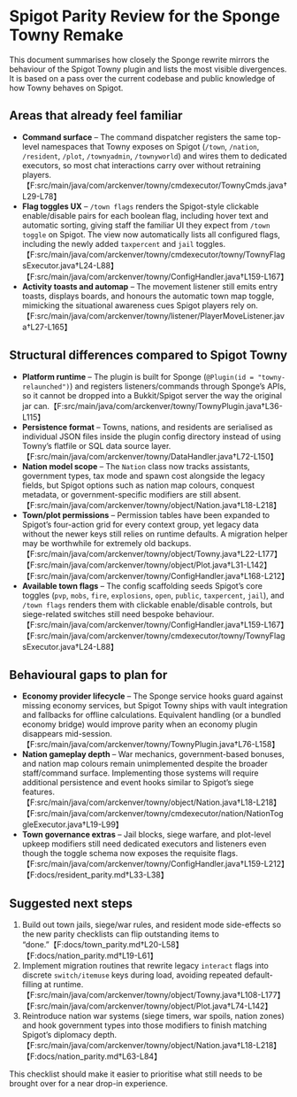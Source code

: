 # Spigot Parity Review for the Sponge Towny Remake

This document summarises how closely the Sponge rewrite mirrors the behaviour of the Spigot Towny plugin and lists the most visible divergences. It is based on a pass over the current codebase and public knowledge of how Towny behaves on Spigot.

## Areas that already feel familiar

* **Command surface** – The command dispatcher registers the same top-level namespaces that Towny exposes on Spigot (`/town`, `/nation`, `/resident`, `/plot`, `/townyadmin`, `/townyworld`) and wires them to dedicated executors, so most chat interactions carry over without retraining players.【F:src/main/java/com/arckenver/towny/cmdexecutor/TownyCmds.java†L29-L78】
* **Flag toggles UX** – `/town flags` renders the Spigot-style clickable enable/disable pairs for each boolean flag, including hover text and automatic sorting, giving staff the familiar UI they expect from `/town toggle` on Spigot. The view now automatically lists all configured flags, including the newly added `taxpercent` and `jail` toggles.【F:src/main/java/com/arckenver/towny/cmdexecutor/towny/TownyFlagsExecutor.java†L24-L88】【F:src/main/java/com/arckenver/towny/ConfigHandler.java†L159-L167】
* **Activity toasts and automap** – The movement listener still emits entry toasts, displays boards, and honours the automatic town map toggle, mimicking the situational awareness cues Spigot players rely on.【F:src/main/java/com/arckenver/towny/listener/PlayerMoveListener.java†L27-L165】

## Structural differences compared to Spigot Towny

* **Platform runtime** – The plugin is built for Sponge (`@Plugin(id = "towny-relaunched")`) and registers listeners/commands through Sponge’s APIs, so it cannot be dropped into a Bukkit/Spigot server the way the original jar can.【F:src/main/java/com/arckenver/towny/TownyPlugin.java†L36-L115】
* **Persistence format** – Towns, nations, and residents are serialised as individual JSON files inside the plugin config directory instead of using Towny’s flatfile or SQL data source layer.【F:src/main/java/com/arckenver/towny/DataHandler.java†L72-L150】
* **Nation model scope** – The `Nation` class now tracks assistants, government types, tax mode and spawn cost alongside the legacy fields, but Spigot options such as nation map colours, conquest metadata, or government-specific modifiers are still absent.【F:src/main/java/com/arckenver/towny/object/Nation.java†L18-L218】
* **Town/plot permissions** – Permission tables have been expanded to Spigot’s four-action grid for every context group, yet legacy data without the newer keys still relies on runtime defaults. A migration helper may be worthwhile for extremely old backups.【F:src/main/java/com/arckenver/towny/object/Towny.java†L22-L177】【F:src/main/java/com/arckenver/towny/object/Plot.java†L31-L142】【F:src/main/java/com/arckenver/towny/ConfigHandler.java†L168-L212】
* **Available town flags** – The config scaffolding seeds Spigot’s core toggles (`pvp`, `mobs`, `fire`, `explosions`, `open`, `public`, `taxpercent`, `jail`), and `/town flags` renders them with clickable enable/disable controls, but siege-related switches still need bespoke behaviour.【F:src/main/java/com/arckenver/towny/ConfigHandler.java†L159-L167】【F:src/main/java/com/arckenver/towny/cmdexecutor/towny/TownyFlagsExecutor.java†L24-L88】

## Behavioural gaps to plan for

* **Economy provider lifecycle** – The Sponge service hooks guard against missing economy services, but Spigot Towny ships with vault integration and fallbacks for offline calculations. Equivalent handling (or a bundled economy bridge) would improve parity when an economy plugin disappears mid-session.【F:src/main/java/com/arckenver/towny/TownyPlugin.java†L76-L158】
* **Nation gameplay depth** – War mechanics, government-based bonuses, and nation map colours remain unimplemented despite the broader staff/command surface. Implementing those systems will require additional persistence and event hooks similar to Spigot’s siege features.【F:src/main/java/com/arckenver/towny/object/Nation.java†L18-L218】【F:src/main/java/com/arckenver/towny/cmdexecutor/nation/NationToggleExecutor.java†L19-L99】
* **Town governance extras** – Jail blocks, siege warfare, and plot-level upkeep modifiers still need dedicated executors and listeners even though the toggle schema now exposes the requisite flags.【F:src/main/java/com/arckenver/towny/ConfigHandler.java†L159-L212】【F:docs/resident_parity.md†L33-L38】

## Suggested next steps

1. Build out town jails, siege/war rules, and resident mode side-effects so the new parity checklists can flip outstanding items to “done.”【F:docs/town_parity.md†L20-L58】【F:docs/nation_parity.md†L19-L61】
2. Implement migration routines that rewrite legacy `interact` flags into discrete `switch/itemuse` keys during load, avoiding repeated default-filling at runtime.【F:src/main/java/com/arckenver/towny/object/Towny.java†L108-L177】【F:src/main/java/com/arckenver/towny/object/Plot.java†L74-L142】
3. Reintroduce nation war systems (siege timers, war spoils, nation zones) and hook government types into those modifiers to finish matching Spigot’s diplomacy depth.【F:src/main/java/com/arckenver/towny/object/Nation.java†L18-L218】【F:docs/nation_parity.md†L63-L84】

This checklist should make it easier to prioritise what still needs to be brought over for a near drop-in experience.
